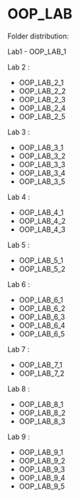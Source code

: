 # OOP_LAB

Folder distribution:

Lab1 - OOP_LAB_1

Lab 2 :
 - OOP_LAB_2_1
 - OOP_LAB_2_2
 - OOP_LAB_2_3
 - OOP_LAB_2_4
 - OOP_LAB_2_5

Lab 3 :
 - OOP_LAB_3_1
 - OOP_LAB_3_2
 - OOP_LAB_3_3
 - OOP_LAB_3_4
 - OOP_LAB_3_5

Lab 4 :
 - OOP_LAB_4_1
 - OOP_LAB_4_2
 - OOP_LAB_4_3

Lab 5 :
 - OOP_LAB_5_1
 - OOP_LAB_5_2

Lab 6 :
 - OOP_LAB_6_1
 - OOP_LAB_6_2
 - OOP_LAB_6_3
 - OOP_LAB_6_4
 - OOP_LAB_6_5

Lab 7 :
 - OOP_LAB_7_1
 - OOP_LAB_7_2

Lab 8 : 
 - OOP_LAB_8_1
 - OOP_LAB_8_2
 - OOP_LAB_8_3

Lab 9 :
 - OOP_LAB_9_1
 - OOP_LAB_9_2
 - OOP_LAB_9_3
 - OOP_LAB_9_4
 - OOP_LAB_9_5

